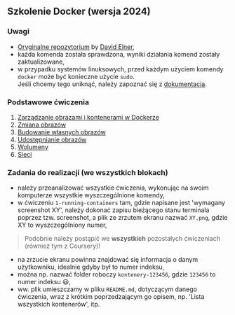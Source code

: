 ## Szkolenie Docker (wersja 2024)

###  Uwagi
- [Oryginalne repozytorium](https://github.com/delner/docker-training/tree/master) by [David Elner](https://github.com/delner),  
- każda komenda została sprawdzona, wyniki działania komend zostały zaktualizowane,  
- w przypadku systemów linuksowych, przed każdym użyciem komendy `docker` może być konieczne użycie `sudo`.  
  Jeśli chcemy tego uniknąć, należy zapoznać się z [dokumentacją](https://docs.docker.com/engine/install/linux-postinstall/).

### Podstawowe ćwiczenia

1. [Zarządzanie obrazami i kontenerami w Dockerze](1-running-containers.md)
2. [Zmiana obrazów](2-changing-images.md)
3. [Budowanie własnych obrazów](3-building-images.md)
4. [Udostępnianie obrazów](4-sharing-images.md)
5. [Wolumeny](5-volumes.md)
6. [Sieci](6-networking.md)

### Zadania do realizacji (we wszystkich blokach)
- należy przeanalizować wszystkie ćwiczenia, wykonując na swoim komputerze wszystkie wyszczególnione komendy,
- w ćwiczeniu `1-running-containers` tam, gdzie napisane jest 'wymagany screenshot XY', należy dokonać zapisu bieżącego stanu terminala poprzez tzw. screenshot, a plik ze zrzutem ekranu nazwać `XY.png`, gdzie XY to wyszczególniony numer,  
> Podobnie należy postąpić we **wszystkich** pozostałych ćwiczeniach (również tym z Coursery)!
- na zrzucie ekranu powinna znajdować się informacja o danym użytkowniku, idealnie gdyby był to numer indeksu,  
- można np. nazwać folder roboczy `kontenery-123456`, gdzie `123456` to numer indeksu :smiley:,  
- ww. plik umieszczamy w pliku `README.md`, dotyczącym danego ćwiczenia, wraz z krótkim poprzedzającym go opisem, np. 'Lista wszystkich kontenerów', itp.  
